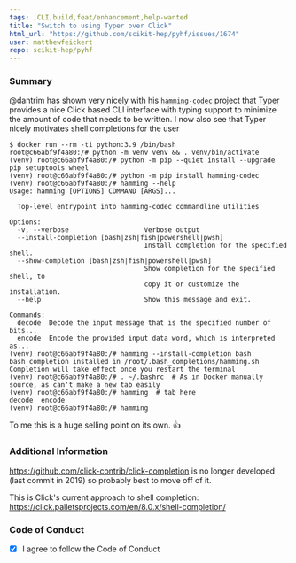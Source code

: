 ```yaml
---
tags: ,CLI,build,feat/enhancement,help-wanted
title: "Switch to using Typer over Click"
html_url: "https://github.com/scikit-hep/pyhf/issues/1674"
user: matthewfeickert
repo: scikit-hep/pyhf
---
```


### Summary

@dantrim has shown very nicely with his [`hamming-codec`](https://github.com/dantrim/hamming-codec) project that [Typer](https://typer.tiangolo.com/) provides a nice Click based CLI interface with typing support to minimize the amount of code that needs to be written. I now also see that Typer nicely motivates shell completions for the user

```console
$ docker run --rm -ti python:3.9 /bin/bash
root@c66abf9f4a80:/# python -m venv venv && . venv/bin/activate
(venv) root@c66abf9f4a80:/# python -m pip --quiet install --upgrade pip setuptools wheel
(venv) root@c66abf9f4a80:/# python -m pip install hamming-codec
(venv) root@c66abf9f4a80:/# hamming --help
Usage: hamming [OPTIONS] COMMAND [ARGS]...

  Top-level entrypoint into hamming-codec commandline utilities

Options:
  -v, --verbose                   Verbose output
  --install-completion [bash|zsh|fish|powershell|pwsh]
                                  Install completion for the specified shell.
  --show-completion [bash|zsh|fish|powershell|pwsh]
                                  Show completion for the specified shell, to
                                  copy it or customize the installation.
  --help                          Show this message and exit.

Commands:
  decode  Decode the input message that is the specified number of bits...
  encode  Encode the provided input data word, which is interpreted as...
(venv) root@c66abf9f4a80:/# hamming --install-completion bash
bash completion installed in /root/.bash_completions/hamming.sh
Completion will take effect once you restart the terminal
(venv) root@c66abf9f4a80:/# . ~/.bashrc  # As in Docker manually source, as can't make a new tab easily
(venv) root@c66abf9f4a80:/# hamming  # tab here
decode  encode  
(venv) root@c66abf9f4a80:/# hamming
```

To me this is a huge selling point on its own. :+1: 

### Additional Information

https://github.com/click-contrib/click-completion is no longer developed (last commit in 2019) so probably best to move off of it.

This is Click's current approach to shell completion: https://click.palletsprojects.com/en/8.0.x/shell-completion/

### Code of Conduct

- [X] I agree to follow the Code of Conduct